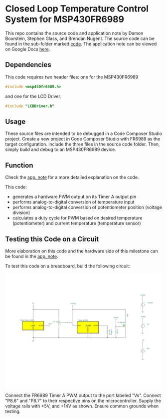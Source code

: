 # Closed Loop Temperature Control System for MSP430FR6989

This repo contains the source code and application note by Damon Boorstein, Stephen Glass, and Brendan Nugent. The source code can be found in the sub-folder marked [code](code). The application note can be viewed on Google Docs [here](https://docs.google.com/a/students.rowan.edu/document/d/1tl_ZTwqizf479Djhk0YucLbRZvN3xw_1O4nQaTA-0f4/edit?usp=sharing).

## Dependencies

This code requires two header files: one for the MSP430FR6989

```c
#include <msp430fr6989.h>
```

and one for the LCD Driver.

```c
#include "LCDDriver.h"
```

## Usage

These source files are intended to be debugged in a Code Composer Studio project. Create a new project in Code Composer Studio with FR6989 as the target configuration. Include the three files in the source code folder. Then, simply build and debug to an MSP430FR6989 device.

## Function

Check the [app. note](https://docs.google.com/a/students.rowan.edu/document/d/1tl_ZTwqizf479Djhk0YucLbRZvN3xw_1O4nQaTA-0f4/edit?usp=sharing) for a more detailed explanation on the code. 

This code:
* generates a hardware PWM output on its Timer A output pin
* performs analog-to-digital conversion of temperature input
* performs analog-to-digital conversion of potentiometer position (voltage division)
* calculates a duty cycle for PWM based on desired temperature (potentiometer) and current temperature (temperature sensor)

## Testing this Code on a Circuit

More elaboration on this code and the hardware side of this milestone can be found in the [app. note](https://docs.google.com/a/students.rowan.edu/document/d/1tl_ZTwqizf479Djhk0YucLbRZvN3xw_1O4nQaTA-0f4/edit?usp=sharing).

To test this code on a breadboard, build the following circuit:

![Testing circuit](MILESTONE2.JPG)

Connect the FR6989 Timer A PWM output to the port labeled "Vs". Connect "P8.6" and "P8.7" to their respective pins on the microcontroller. Supply the voltage rails with +5V, and +14V as shown. Ensure common grounds when testing.

